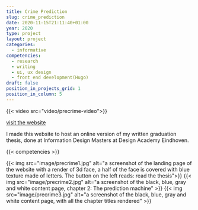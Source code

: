 ```yaml
---
title: Crime Prediction 
slug: crime_prediction
date: 2020-11-15T21:11:40+01:00
year: 2020
type: project
layout: project
categories:
  - informative
competencies:
  - research
  - writing
  - ui, ux design
  - front end development(Hugo)
draft: false
position_in_projects_grid: 1
position_in_column: 5
---
```

{{< video src="video/precrime-video">}}

[visit the website](https://crimeprediction.info)

I made this website to host an online version of my written graduation thesis, done at Information Design Masters at Design Academy Eindhoven. 

{{< competencies >}}

{{< img src="image/precrime1.jpg" alt="a screenshot of the landing page of the website with a render of 3d face, a half of the face is covered with blue texture made of letters. The button on the left reads: read the thesis">}}
{{< img src="image/precrime2.jpg" alt="a screenshot of the black, blue, gray and white content page, chapter 2: The prediction machine" >}}
{{< img src="image/precrime3.jpg" alt="a screenshot of the black, blue, gray and white content page, with all the chapter titles rendered" >}}


